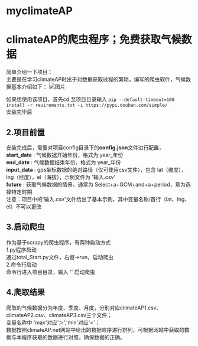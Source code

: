 # myclimateAP
climateAP的爬虫程序；免费获取气候数据 
====
简单介绍一下项目：  
  主要是在学习climateAP时出于对数据获取过程的繁琐，编写的爬虫软件，气候数据基本介绍如下：
  ![图片](https://user-images.githubusercontent.com/62497107/161384654-f6dc3524-8be3-4f5d-b631-083163b06317.png)

  
  
  
如果想使用该项目，首先cd 至项目目录输入 
  ```pip --default-timeout=100 install -r reuirements.txt -i https://pypi.douban.com/simple/```  
安装完毕后  

2.项目前置
---
安装完成后，需要对项目config目录下的**config.json**文件进行配置，  
**start_date** : 气候数据开始年份，格式为 year_年份  
**end_date** : 气候数据结束年份，格式为 year_年份  
**input_data** : gps坐标数据的绝对路径（仅可使用csv文件），包含 lat（维度），lng（经度），el（海拔），示例文件为 '输入.csv'  
**future** : 获取气候数据的情景，通常为 Select+a+GCM+and+a+period，意为选择特定时期  
注意：项目中的'输入.csv'文件给出了基本示例，其中变量名称/首行（lat、lng、el）不可以更改  

3.启动爬虫
---
作为基于scrapy的爬虫程序，有两种启动方式  
1.py程序启动  
通过total_Start.py文件，右键->run，启动爬虫  
2.命令行启动  
命令行进入项目目录，输入 '<scrapy crawl mydomain>' 启动爬虫  
  
4.爬取结果
----
爬取的气候数据分为年度、季度、月度，分别对应climateAP1.csv、climateAP2.csv、climateAP3.csv三个文件；  
变量名称中 'max'对应'＞','min'对应'<'；  
数据按照climateAP.net网站中给出的数据顺序进行排列，可根据网站中获取的数据与本程序获取的数据进行对照，确保数据的正确。  
 
